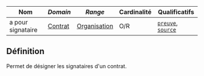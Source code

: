 | **Nom**           | ***Domain***                            | ***Range***                                             | **Cardinalité** | **Qualificatifs**                            |
| ----------------- | --------------------------------------- | ------------------------------------------------------- | --------------- | -------------------------------------------- |
| a pour signataire | [Contrat](../Classes/Preuve/Contrat.md) | [Organisation](../Classes/Organisation/Organisation.md) | O/R             | [`preuve`](preuve.md), [`source`](source.md) |

## Définition

Permet de désigner les signataires d'un contrat.
